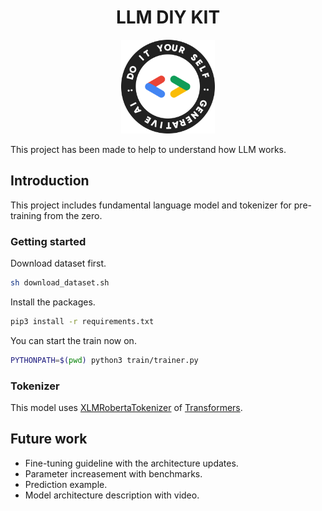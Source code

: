 <h1 align="center">LLM DIY KIT</h1><p align="center"><img width="150" src="./assets/diy.png" /></p>

This project has been made to help to understand how LLM works.

## Introduction

This project includes fundamental language model and tokenizer for pre-training from the zero.

### Getting started

Download dataset first.

```bash
sh download_dataset.sh
```

Install the packages.

```bash
pip3 install -r requirements.txt
```

You can start the train now on.

```bash
PYTHONPATH=$(pwd) python3 train/trainer.py
```

### Tokenizer

This model uses [XLMRobertaTokenizer](https://huggingface.co/docs/transformers/en/model_doc/xlm-roberta) of [Transformers](https://huggingface.co/docs/transformers/en/index).

## Future work

- Fine-tuning guideline with the architecture updates.
- Parameter increasement with benchmarks.
- Prediction example.
- Model architecture description with video.

